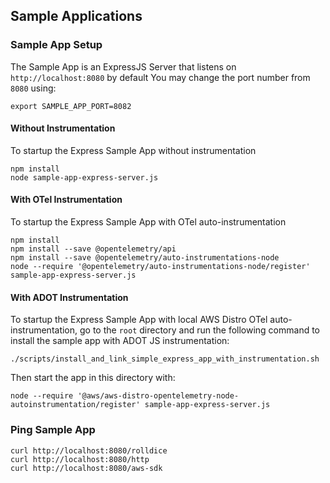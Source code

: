 ## Sample Applications

### Sample App Setup

The Sample App is an ExpressJS Server that listens on `http://localhost:8080` by default
You may change the port number from `8080` using:

```shell
export SAMPLE_APP_PORT=8082
```

#### Without Instrumentation

To startup the Express Sample App without instrumentation

```shell
npm install
node sample-app-express-server.js
```

#### With OTel Instrumentation

To startup the Express Sample App with OTel auto-instrumentation

```shell
npm install
npm install --save @opentelemetry/api
npm install --save @opentelemetry/auto-instrumentations-node
node --require '@opentelemetry/auto-instrumentations-node/register' sample-app-express-server.js
```

#### With ADOT Instrumentation

To startup the Express Sample App with local AWS Distro OTel auto-instrumentation, go to the `root` directory and run the following command to install the sample app with ADOT JS instrumentation:

```shell
./scripts/install_and_link_simple_express_app_with_instrumentation.sh
```

Then start the app in this directory with:

```shell
node --require '@aws/aws-distro-opentelemetry-node-autoinstrumentation/register' sample-app-express-server.js
```

### Ping Sample App

```shell
curl http://localhost:8080/rolldice
curl http://localhost:8080/http
curl http://localhost:8080/aws-sdk
```
